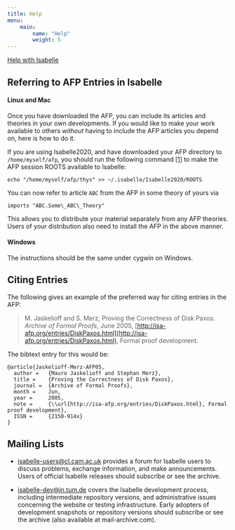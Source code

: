 ```yaml
---
title: Help
menu: 
    main:
        name: "Help"
        weight: 5
---
```


[Help with Isabelle](http://isabelle.in.tum.de/)

## Referring to AFP Entries in Isabelle

#### Linux and Mac

Once you have downloaded the AFP, you can include its articles and theories in your own developments. If you would like to make your work available to others _without_ having to include the AFP articles you depend on, here is how to do it.

If you are using Isabelle2020, and have downloaded your AFP directory to `/home/myself/afp`, you should run the following command [\[1\]](#1) to make the AFP session ROOTS available to Isabelle:

    echo "/home/myself/afp/thys" >> ~/.isabelle/Isabelle2020/ROOTS

You can now refer to article `ABC` from the AFP in some theory of yours via

    imports "ABC.Some\_ABC\_Theory"

This allows you to distribute your material separately from any AFP theories. Users of your distribution also need to install the AFP in the above manner.

#### Windows

The instructions should be the same under cygwin on Windows.

## Citing Entries

The following gives an example of the preferred way for citing entries in the AFP:

> M. Jaskelioff and S. Merz, Proving the Correctness of Disk Paxos. _Archive of Formal Proofs_, June 2005, [http://isa-afp.org/entries/DiskPaxos.html](http://isa-afp.org/entries/DiskPaxos.html), Formal proof development.

The bibtext entry for this would be:

```
@article{Jaskelioff-Merz-AFP05,
  author =   {Mauro Jaskelioff and Stephan Merz},
  title =    {Proving the Correctness of Disk Paxos},
  journal =  {Archive of Formal Proofs},
  month =    Jun,
  year =     2005,
  note =     {\\url{http://isa-afp.org/entries/DiskPaxos.html}, Formal proof development},
  ISSN =     {2150-914x}
}
```

## Mailing Lists

* isabelle-users@cl.cam.ac.uk provides a forum for Isabelle users to discuss problems, exchange information, and make announcements. Users of official Isabelle releases should subscribe or see the archive.
    
* isabelle-dev@in.tum.de covers the Isabelle development process, including intermediate repository versions, and administrative issues concerning the website or testing infrastructure. Early adopters of development snapshots or repository versions should subscribe or see the archive (also available at mail-archive.com).
